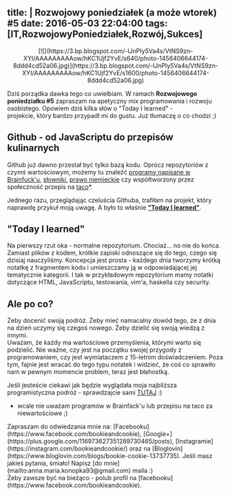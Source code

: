 title: |
	Rozwojowy poniedziałek (a może wtorek) #5
date: 2016-05-03 22:04:00
tags: [IT,RozwojowyPoniedziałek,Rozwój,Sukces]
---

<div class="separator" style="clear: both; text-align: center;">[![](https://3.bp.blogspot.com/-lJnPIy5Va4s/VtNS9zn-XYI/AAAAAAAAAow/hKC1Ujf2YvE/s640/photo-1456406644174-8ddd4cd52a06.jpg)](https://3.bp.blogspot.com/-lJnPIy5Va4s/VtNS9zn-XYI/AAAAAAAAAow/hKC1Ujf2YvE/s1600/photo-1456406644174-8ddd4cd52a06.jpg)</div>

Dziś porządka dawka tego co uwielbiam. W ramach **Rozwojowego poniedziałku #5** zapraszam na apetyczny mix programowania i rozwoju osobistego. Opowiem dziś kilka słów o "Today I learned" -  
projekcie, który bardzo przypadł mi do gustu. Już tłumaczę o co chodzi ;)  

<a name="more"></a>

## Github - od JavaScriptu do przepisów kulinarnych

Github już dawno przestał być tylko bazą kodu. Oprócz repozytoriów z czymś wartościowym, możemy tu znaleźć [programy napisane w Brainfuck'u](https://github.com/matslina/awib), [słowniki](https://github.com/adambom/dictionary), [prawo niemieckie](https://github.com/bundestag/gesetze) czy współtworzony przez społeczność przepis na [taco](https://github.com/sinker/tacofancy)*.  

Jednego razu, przeglądając czeluścia Githuba, trafiłam na projekt, który naprawdę przykuł moją uwagę. A było to właśnie [**"Today I learned"**](https://github.com/thoughtbot/til).  

## "Today I learned"

<div>Na pierwszy rzut oka - normalne repozytorium. Chociaż... no nie do końca. Zamiast plików z kodem, krótkie zapiski odnoszące się do tego, czego się dzisiaj nauczyliśmy. Koncepcja jest prosta - każdego dnia tworzymy krótką notatkę z fragmentem kodu i umieszczamy ją w odpowiadającej jej tematycznie kategorii. I tak w przykładowym repozytorium mamy notatki dotyczące HTML, JavaScriptu, testowania, vim'a, haskella czy security.</div>

## Ale po co?

Żeby docenić swoją podróż. Żeby mieć namacalny dowód tego, że z dnia na dzień uczymy się czegoś nowego. Żeby dzielić się swoją wiedzą z innymi.  
Uważam, że każdy ma wartościowe przemyślenia, którymi warto się podzielić. Nie ważne, czy jest na początku swojej przygody z programowaniem, czy jest wymiataczem z 15-letnim doświadczeniem. Poza tym, fajnie jest wracać do tego typu notatek i widzieć, że coś co sprawiło nam w pewnym momencie problem, teraz jest błahostką.  

Jeśli jesteście ciekawi jak będzie wyglądała moja najbliższa programistyczna podróż - sprawdzajcie sami [TUTAJ](https://github.com/kernelgonnapanic/todayIlearned) :)  

* wcale nie uważam programów w Brainfack'u lub przepisu na taco za niewartościowe ;)  

<div class="stopka" style="clear: both;">Zapraszam do odwiedzania mnie na: [Facebooku](https://www.facebook.com/bookieandcookie), [Google+](https://plus.google.com/116973627351289730465/posts), [Instagramie](https://instagram.com/bookieandcookie/) oraz na [Bloglovin](https://www.bloglovin.com/blogs/bookie-cookie-13737735).  
Jeśli masz jakieś pytania, śmiało! Napisz [do mnie](mailto:anna.maria.konopka93@gmail.com) maila :)</div>

<div class="blogger-post-footer">Żeby zawsze być na bieżąco - polub profil na [facebooku](https://www.facebook.com/bookieandcookie).</div>
